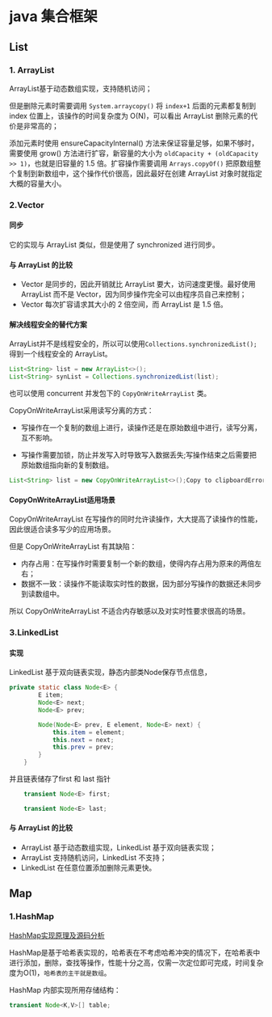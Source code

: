 # java 集合框架

## List

### 1. ArrayList

ArrayList基于动态数组实现，支持随机访问；



但是删除元素时需要调用 `System.arraycopy()` 将 `index+1` 后面的元素都复制到 index 位置上，该操作的时间复杂度为 O(N)，可以看出 ArrayList 删除元素的代价是非常高的；



添加元素时使用 ensureCapacityInternal() 方法来保证容量足够，如果不够时，需要使用 grow() 方法进行扩容，新容量的大小为 `oldCapacity + (oldCapacity >> 1)`，也就是旧容量的 1.5 倍。扩容操作需要调用 `Arrays.copyOf()` 把原数组整个复制到新数组中，这个操作代价很高，因此最好在创建 ArrayList 对象时就指定大概的容量大小。



### 2.Vector

#### 同步

它的实现与 ArrayList 类似，但是使用了 synchronized 进行同步。

#### 与 ArrayList 的比较

- Vector 是同步的，因此开销就比 ArrayList 要大，访问速度更慢。最好使用 ArrayList 而不是 Vector，因为同步操作完全可以由程序员自己来控制；
- Vector 每次扩容请求其大小的 2 倍空间，而 ArrayList 是 1.5 倍。

#### 解决线程安全的替代方案

ArrayList并不是线程安全的，所以可以使用`Collections.synchronizedList();` 得到一个线程安全的 ArrayList。

```java
List<String> list = new ArrayList<>();
List<String> synList = Collections.synchronizedList(list);

```

也可以使用 concurrent 并发包下的 `CopyOnWriteArrayList` 类。



CopyOnWriteArrayList采用读写分离的方式：

- 写操作在一个复制的数组上进行，读操作还是在原始数组中进行，读写分离，互不影响。

- 写操作需要加锁，防止并发写入时导致写入数据丢失;写操作结束之后需要把原始数组指向新的复制数组。

  

```java
List<String> list = new CopyOnWriteArrayList<>();Copy to clipboardErrorCopied
```

#### CopyOnWriteArrayList适用场景

CopyOnWriteArrayList 在写操作的同时允许读操作，大大提高了读操作的性能，因此很适合读多写少的应用场景。

但是 CopyOnWriteArrayList 有其缺陷：

- 内存占用：在写操作时需要复制一个新的数组，使得内存占用为原来的两倍左右；
- 数据不一致：读操作不能读取实时性的数据，因为部分写操作的数据还未同步到读数组中。

所以 CopyOnWriteArrayList 不适合内存敏感以及对实时性要求很高的场景。



### 3.LinkedList

#### 实现

LinkedList 基于双向链表实现，静态内部类Node保存节点信息，

```java
private static class Node<E> {
        E item;
        Node<E> next;
        Node<E> prev;

        Node(Node<E> prev, E element, Node<E> next) {
            this.item = element;
            this.next = next;
            this.prev = prev;
        }
    }
```

并且链表储存了first 和 last 指针

```java
    transient Node<E> first;

    transient Node<E> last;
```

#### 与 ArrayList 的比较

- ArrayList 基于动态数组实现，LinkedList 基于双向链表实现；
- ArrayList 支持随机访问，LinkedList 不支持；
- LinkedList 在任意位置添加删除元素更快。



## Map

### 1.HashMap

[HashMap实现原理及源码分析](https://www.cnblogs.com/chengxiao/p/6059914.html)

HashMap是基于哈希表实现的，哈希表在不考虑哈希冲突的情况下，在哈希表中进行添加，删除，查找等操作，性能十分之高，仅需一次定位即可完成，时间复杂度为O(1)，`哈希表的主干就是数组`。

HashMap 内部实现所用存储结构：

```java
transient Node<K,V>[] table;
```

